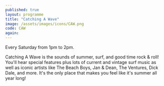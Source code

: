 ```yaml
---
published: true
layout: programme
title: "Catching A Wave"
image: /assets/images/icons/CAW.png
code: CAW
again: 
---
```

Every Saturday from 1pm to 2pm. 

Catching A Wave is the sounds of summer, surf, and good time rock & roll! You'll hear special features plus lots of current and vintage surf music as well as iconic artists like The Beach Boys, Jan & Dean, The Ventures, Dick Dale, and more. It's the only place that makes you feel like it's summer all year long! 